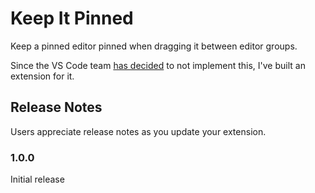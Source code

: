 # Keep It Pinned

Keep a pinned editor pinned when dragging it between editor groups.

Since the VS Code team [has decided] to not implement this, I've built an extension for it.

[has decided]: https://github.com/microsoft/vscode/issues/99086#event-3561764908

## Release Notes

Users appreciate release notes as you update your extension.

### 1.0.0

Initial release
